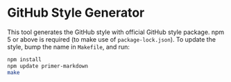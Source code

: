 # GitHub Style Generator

This tool generates the GitHub style with official GitHub style package. npm 5 or above is required (to make use of `package-lock.json`). To update the style, bump the name in `Makefile`, and run:

```bash
npm install
npm update primer-markdown
make
```
